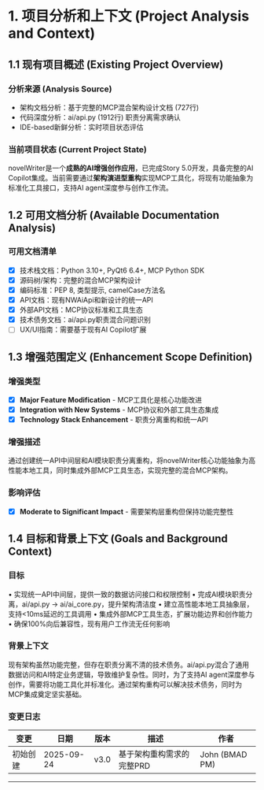 # 1. 项目分析和上下文 (Project Analysis and Context)

## 1.1 现有项目概述 (Existing Project Overview)

### 分析来源 (Analysis Source)
- 架构文档分析：基于完整的MCP混合架构设计文档 (727行)
- 代码深度分析：ai/api.py (1912行) 职责分离需求确认
- IDE-based新鲜分析：实时项目状态评估

### 当前项目状态 (Current Project State)
novelWriter是一个**成熟的AI增强创作应用**，已完成Story 5.0开发，具备完整的AI Copilot集成。当前需要通过**架构演进型重构**实现MCP工具化，将现有功能抽象为标准化工具接口，支持AI agent深度参与创作工作流。

## 1.2 可用文档分析 (Available Documentation Analysis)

### 可用文档清单
- [x] 技术栈文档：Python 3.10+, PyQt6 6.4+, MCP Python SDK
- [x] 源码树/架构：完整的混合MCP架构设计
- [x] 编码标准：PEP 8, 类型提示, camelCase方法名
- [x] API文档：现有NWAiApi和新设计的统一API
- [x] 外部API文档：MCP协议标准和工具生态
- [x] 技术债务文档：ai/api.py职责混合问题识别
- [ ] UX/UI指南：需要基于现有AI Copilot扩展

## 1.3 增强范围定义 (Enhancement Scope Definition)

### 增强类型
- [x] **Major Feature Modification** - MCP工具化是核心功能改进
- [x] **Integration with New Systems** - MCP协议和外部工具生态集成
- [x] **Technology Stack Enhancement** - 职责分离重构和统一API

### 增强描述
通过创建统一API中间层和AI模块职责分离重构，将novelWriter核心功能抽象为高性能本地工具，同时集成外部MCP工具生态，实现完整的混合MCP架构。

### 影响评估
- [x] **Moderate to Significant Impact** - 需要架构层重构但保持功能完整性

## 1.4 目标和背景上下文 (Goals and Background Context)

### 目标
• 实现统一API中间层，提供一致的数据访问接口和权限控制
• 完成AI模块职责分离，ai/api.py → ai/ai_core.py，提升架构清洁度
• 建立高性能本地工具抽象层，支持<10ms延迟的工具调用
• 集成外部MCP工具生态，扩展功能边界和创作能力
• 确保100%向后兼容性，现有用户工作流无任何影响

### 背景上下文
现有架构虽然功能完整，但存在职责分离不清的技术债务。ai/api.py混合了通用数据访问和AI特定业务逻辑，导致维护复杂性。同时，为了支持AI agent深度参与创作，需要将功能工具化并标准化。通过架构重构可以解决技术债务，同时为MCP集成奠定坚实基础。

### 变更日志
| 变更 | 日期 | 版本 | 描述 | 作者 |
|------|------|------|------|------|
| 初始创建 | 2025-09-24 | v3.0 | 基于架构重构需求的完整PRD | John (BMAD PM) |

---
